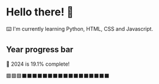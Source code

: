 # Hello there! 👋

⌨️ I'm currently learning Python, HTML, CSS and Javascript.

## Year progress bar

📅 2024 is 19.1% complete!

🟩🟩🟩⬛⬛⬛⬛⬛⬛⬛⬛⬛⬛⬛⬛⬛⬛⬛⬛⬛